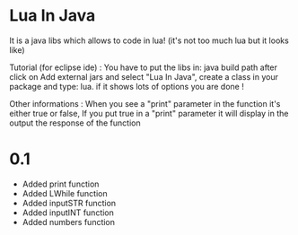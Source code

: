 # Lua In Java
 It is a java libs which allows to code in lua! (it's not too much lua but it looks like)

Tutorial (for eclipse ide) : 
You have to put the libs in: java build path after click on Add external jars and select "Lua In Java", 
create a class in your package and type: lua. if it shows lots of options you are done !

Other informations :
When you see a "print" parameter in the function it's either true or false,
If you put true in a "print" parameter it will display in the output the response of the function


# 0.1
- Added print function
- Added LWhile function
- Added inputSTR function
- Added inputINT function
- Added numbers function
